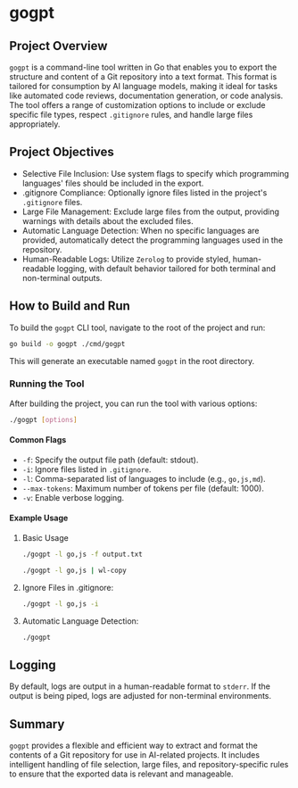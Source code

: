 # gogpt

## Project Overview

`gogpt` is a command-line tool written in Go that enables you to export the structure and content of a Git repository into a text format. This format is tailored for consumption by AI language models, making it ideal for tasks like automated code reviews, documentation generation, or code analysis. The tool offers a range of customization options to include or exclude specific file types, respect `.gitignore` rules, and handle large files appropriately.

## Project Objectives

- Selective File Inclusion: Use system flags to specify which programming languages' files should be included in the export.
- .gitignore Compliance: Optionally ignore files listed in the project's `.gitignore` files.
- Large File Management: Exclude large files from the output, providing warnings with details about the excluded files.
- Automatic Language Detection: When no specific languages are provided, automatically detect the programming languages used in the repository.
- Human-Readable Logs: Utilize `Zerolog` to provide styled, human-readable logging, with default behavior tailored for both terminal and non-terminal outputs.

## How to Build and Run

To build the `gogpt` CLI tool, navigate to the root of the project and run:

```bash
go build -o gogpt ./cmd/gogpt
```

This will generate an executable named `gogpt` in the root directory.

### Running the Tool

After building the project, you can run the tool with various options:

```bash
./gogpt [options]
```

#### Common Flags

- `-f`: Specify the output file path (default: stdout).
- `-i`: Ignore files listed in `.gitignore`.
- `-l`: Comma-separated list of languages to include (e.g., `go,js,md`).
- `--max-tokens`: Maximum number of tokens per file (default: 1000).
- `-v`: Enable verbose logging.

#### Example Usage

1. Basic Usage
   ```bash
   ./gogpt -l go,js -f output.txt
   ```

   ```bash
   ./gogpt -l go,js | wl-copy
   ```

2. Ignore Files in .gitignore:
   ```bash
   ./gogpt -l go,js -i
   ```

3. Automatic Language Detection:
   ```bash
   ./gogpt
   ```

## Logging

By default, logs are output in a human-readable format to `stderr`. If the output is being piped, logs are adjusted for non-terminal environments.

## Summary

`gogpt` provides a flexible and efficient way to extract and format the contents of a Git repository for use in AI-related projects. It includes intelligent handling of file selection, large files, and repository-specific rules to ensure that the exported data is relevant and manageable.


